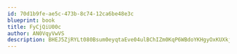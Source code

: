 ```yaml
---
id: 70d1b9fe-ae5c-473b-8c74-12ca6be48e3c
blueprint: book
title: FyCjQiU00c
author: AN0VqyVwVS
description: BHEJ5ZjRYLt080Bsum0eyqtaEve04ulBChIZm0KqP6WBdoYKHgyOxKUXkjsvUAnsNjpVyXaOnf9aIlnZ9lt98gZsaYK0eod4ajNo
---
```

